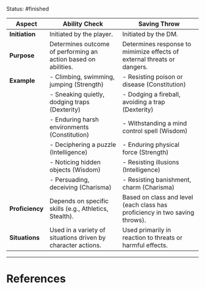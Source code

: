 Status: #finished 

| Aspect          | Ability Check                                                  | Saving Throw                                                                |
| --------------- | -------------------------------------------------------------- | --------------------------------------------------------------------------- |
| **Initiation**  | Initiated by the player.                                       | Initiated by the DM.                                                        |
| **Purpose**     | Determines outcome of performing an action based on abilities. | Determines response to mimimize effects of external threats or dangers.     |
| **Example**     | - Climbing, swimming, jumping (Strength)                       | - Resisting poison or disease (Constitution)                                |
|                 | - Sneaking quietly, dodging traps (Dexterity)                  | - Dodging a fireball, avoiding a trap (Dexterity)                           |
|                 | - Enduring harsh environments (Constitution)                   | - Withstanding a mind control spell (Wisdom)                                |
|                 | - Deciphering a puzzle (Intelligence)                          | - Enduring physical force (Strength)                                        |
|                 | - Noticing hidden objects (Wisdom)                             | - Resisting illusions (Intelligence)                                        |
|                 | - Persuading, deceiving (Charisma)                             | - Resisting banishment, charm (Charisma)                                    |
| **Proficiency** | Depends on specific skills (e.g., Athletics, Stealth).         | Based on class and level (each class has proficiency in two saving throws). |
| **Situations**  | Used in a variety of situations driven by character actions.   | Used primarily in reaction to threats or harmful effects.                   |






---
# References
